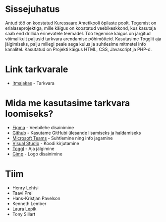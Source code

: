 # Sissejuhatus
Antud töö on koostatud Kuressaare Ametikooli õpilaste poolt.
Tegemist on erialaseprojektiga, mille käigus on koostatud veebikeskkond, kus kasutaja saab end drillida erinevatele teemadel.
Töö tegemise käigus on järgitud võimalikult paljusid tarkvara arendamise põhimõtteid.
Kasutasime Togglit aja jälgimiseks, palju millegi peale aega kulus ja suhtlesime mitmetel info kanalitel.
Kasutatud on Projekti käigus HTML, CSS, Javascript ja PHP-d.

# Link tarkvarale
* [Itmajakas](https://ta18prei.itmajakas.ee/projekt5/) - Tarkvara

# Mida me kasutasime tarkvara loomiseks?
* [Figma](https://www.figma.com/file/TfZOgzt2RTxyZuPq2Wanio/projket-5?node-id=1%3A2) - Veebilehe disainimine
* [Github](https://www.github.com/HenrysHub/projekt-5/) - Kasutame GitHubi ülesande lisamiseks ja haldamiseks
* [Microsoft Teams](https://teams.microsoft.com/) - Suhtlemine ning info jagamine
* [Visual Studio](https://code.visualstudio.com/) - Koodi kirjutamine
* [Toggl](https://www.toggl.com/) - Aja jälgimine
* [Gimp](https://www.gimp.org/) - Logo disainimine

# Tiim
* Henry Lehtsi
* Taavi Prei
* Hans-Kristjan Pavelson
* Kenneth Lember
* Laura Lepik
* Tony Sillart
